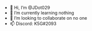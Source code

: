 - 👋 Hi, I’m @JDot029
- 🌱 I’m currently learning nothing
- 💞️ I’m looking to collaborate on no one
- 📫 Discord: K5G#2093

<!---
JDot029/JDot029 is a ✨ special ✨ repository because its `README.md` (this file) appears on your GitHub profile.
You can click the Preview link to take a look at your changes.
--->
